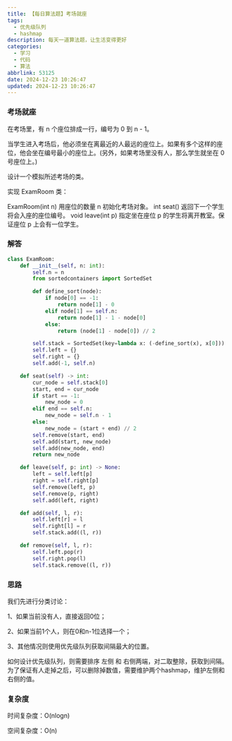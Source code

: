 ```yaml
---
title: 【每日算法题】考场就座
tags:
  - 优先级队列
  - hashmap
description: 每天一道算法题，让生活变得更好
categories:
  - 学习
  - 代码
  - 算法
abbrlink: 53125
date: 2024-12-23 10:26:47
updated: 2024-12-23 10:26:47
---
```


### 考场就座

在考场里，有 n 个座位排成一行，编号为 0 到 n - 1。

当学生进入考场后，他必须坐在离最近的人最远的座位上。如果有多个这样的座位，他会坐在编号最小的座位上。(另外，如果考场里没有人，那么学生就坐在 0 号座位上。)

设计一个模拟所述考场的类。

实现 ExamRoom 类：

ExamRoom(int n) 用座位的数量 n 初始化考场对象。
int seat() 返回下一个学生将会入座的座位编号。
void leave(int p) 指定坐在座位 p 的学生将离开教室。保证座位 p 上会有一位学生。

### 解答

```python
class ExamRoom:
    def __init__(self, n: int):
        self.n = n
        from sortedcontainers import SortedSet

        def define_sort(node):
            if node[0] == -1:
                return node[1] - 0
            elif node[1] == self.n:
                return node[1] - 1 - node[0]
            else:
                return (node[1] - node[0]) // 2

        self.stack = SortedSet(key=lambda x: (-define_sort(x), x[0]))
        self.left = {}
        self.right = {}
        self.add(-1, self.n)

    def seat(self) -> int:
        cur_node = self.stack[0]
        start, end = cur_node
        if start == -1:
            new_node = 0
        elif end == self.n:
            new_node = self.n - 1
        else:
            new_node = (start + end) // 2
        self.remove(start, end)
        self.add(start, new_node)
        self.add(new_node, end)
        return new_node

    def leave(self, p: int) -> None:
        left = self.left[p]
        right = self.right[p]
        self.remove(left, p)
        self.remove(p, right)
        self.add(left, right)

    def add(self, l, r):
        self.left[r] = l
        self.right[l] = r
        self.stack.add((l, r))

    def remove(self, l, r):
        self.left.pop(r)
        self.right.pop(l)
        self.stack.remove((l, r))
```

### 思路

我们先进行分类讨论：

1、如果当前没有人，直接返回0位；

2、如果当前1个人，则在0和n-1位选择一个；

3、其他情况则使用优先级队列获取间隔最大的位置。

如何设计优先级队列，则需要排序 左侧 和 右侧两端，对二取整除，获取到间隔。
为了保证有人走掉之后，可以删除掉数值，需要维护两个hashmap，维护左侧和右侧的值。

### 复杂度

时间复杂度：O(nlogn)

空间复杂度：O(n)
